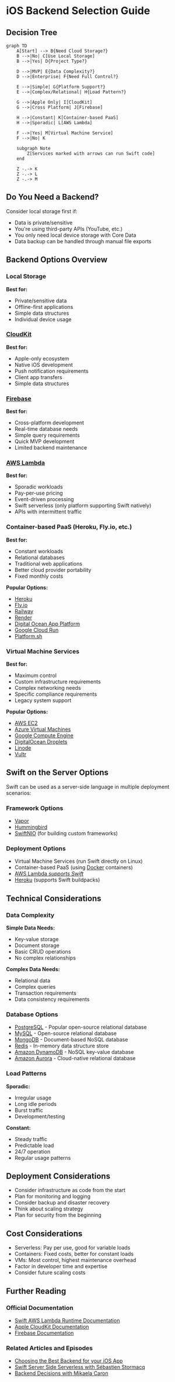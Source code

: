 # iOS Backend Selection Guide

## Decision Tree

```mermaid
graph TD
    A[Start] --> B{Need Cloud Storage?}
    B -->|No| C[Use Local Storage]
    B -->|Yes| D{Project Type?}
    
    D -->|MVP| E{Data Complexity?}
    D -->|Enterprise| F{Need Full Control?}
    
    E -->|Simple| G{Platform Support?}
    E -->|Complex/Relational| H{Load Pattern?}
    
    G -->|Apple Only| I[CloudKit]
    G -->|Cross Platform| J[Firebase]
    
    H -->|Constant| K[Container-based PaaS]
    H -->|Sporadic| L[AWS Lambda]
    
    F -->|Yes| M[Virtual Machine Service]
    F -->|No| K

    subgraph Note
        Z[Services marked with arrows can run Swift code]
    end

    Z -.-> K
    Z -.-> L
    Z -.-> M
```

## Do You Need a Backend?
Consider local storage first if:
- Data is private/sensitive
- You're using third-party APIs (YouTube, etc.)
- You only need local device storage with Core Data
- Data backup can be handled through manual file exports

## Backend Options Overview

### Local Storage
**Best for:**
- Private/sensitive data
- Offline-first applications
- Simple data structures
- Individual device usage

### [CloudKit](https://developer.apple.com/icloud/cloudkit/)
**Best for:**
- Apple-only ecosystem
- Native iOS development
- Push notification requirements
- Client app transfers
- Simple data structures

### [Firebase](https://firebase.google.com)
**Best for:**
- Cross-platform development
- Real-time database needs
- Simple query requirements
- Quick MVP development
- Limited backend maintenance

### [AWS Lambda](https://aws.amazon.com/lambda/)
**Best for:**
- Sporadic workloads
- Pay-per-use pricing
- Event-driven processing
- Swift serverless (only platform supporting Swift natively)
- APIs with intermittent traffic

### Container-based PaaS (Heroku, Fly.io, etc.)
**Best for:**
- Constant workloads
- Relational databases
- Traditional web applications
- Better cloud provider portability
- Fixed monthly costs

**Popular Options:**
- [Heroku](https://www.heroku.com)
- [Fly.io](https://fly.io)
- [Railway](https://railway.app)
- [Render](https://render.com)
- [Digital Ocean App Platform](https://www.digitalocean.com/products/app-platform)
- [Google Cloud Run](https://cloud.google.com/run)
- [Platform.sh](https://platform.sh)

### Virtual Machine Services
**Best for:**
- Maximum control
- Custom infrastructure requirements
- Complex networking needs
- Specific compliance requirements
- Legacy system support

**Popular Options:**
- [AWS EC2](https://aws.amazon.com/ec2/)
- [Azure Virtual Machines](https://azure.microsoft.com/products/virtual-machines)
- [Google Compute Engine](https://cloud.google.com/compute)
- [DigitalOcean Droplets](https://www.digitalocean.com/products/droplets)
- [Linode](https://www.linode.com)
- [Vultr](https://www.vultr.com)

## Swift on the Server Options

Swift can be used as a server-side language in multiple deployment scenarios:

### Framework Options
- [Vapor](https://vapor.codes)
- [Hummingbird](https://github.com/hummingbird-project/hummingbird)
- [SwiftNIO](https://github.com/apple/swift-nio) (for building custom frameworks)

### Deployment Options
- Virtual Machine Services (run Swift directly on Linux)
- Container-based PaaS (using [Docker](https://www.docker.com) containers)
- [AWS Lambda _supports Swift_](https://github.com/swift-server/swift-aws-lambda-runtime)
- [Heroku](https://www.heroku.com) (supports Swift buildpacks)

## Technical Considerations

### Data Complexity
**Simple Data Needs:**
- Key-value storage
- Document storage
- Basic CRUD operations
- No complex relationships

**Complex Data Needs:**
- Relational data
- Complex queries
- Transaction requirements
- Data consistency requirements

### Database Options
- [PostgreSQL](https://www.postgresql.org) - Popular open-source relational database
- [MySQL](https://www.mysql.com) - Open-source relational database
- [MongoDB](https://www.mongodb.com) - Document-based NoSQL database
- [Redis](https://redis.io) - In-memory data structure store
- [Amazon DynamoDB](https://aws.amazon.com/dynamodb/) - NoSQL key-value database
- [Amazon Aurora](https://aws.amazon.com/rds/aurora/) - Cloud-native relational database

### Load Patterns
**Sporadic:**
- Irregular usage
- Long idle periods
- Burst traffic
- Development/testing

**Constant:**
- Steady traffic
- Predictable load
- 24/7 operation
- Regular usage patterns

## Deployment Considerations
- Consider infrastructure as code from the start
- Plan for monitoring and logging
- Consider backup and disaster recovery
- Think about scaling strategy
- Plan for security from the beginning

## Cost Considerations
- Serverless: Pay per use, good for variable loads
- Containers: Fixed costs, better for constant loads
- VMs: Most control, highest maintenance overhead
- Factor in developer time and expertise
- Consider future scaling costs

## Further Reading

### Official Documentation
- [Swift AWS Lambda Runtime Documentation](https://github.com/swift-server/swift-aws-lambda-runtime)
- [Apple CloudKit Documentation](https://developer.apple.com/icloud/cloudkit/)
- [Firebase Documentation](https://firebase.google.com/docs)

### Related Articles and Episodes
- [Choosing the Best Backend for your iOS App](https://brightdigit.com/articles/best-backend-for-your-ios-app/)
- [Swift Server Side Serverless with Sébastien Stormacq](https://brightdigit.com/episodes/191-swift-server-side-serverless-with-sebastien-stormacq/)
- [Backend Decisions with Mikaela Caron](https://brightdigit.com/episodes/127-backend-decisions-with-mikaela-caron/)

